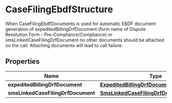 

# CaseFilingEbdfStructure

When CaseFilingEbdfDocuments is used for automatic EBDF document generation of expeditedBillingDrfDocument  (form name of Dispute Resolution Form - Pre-Compliance/Compliance)  or smsLinkedCaseFilingDrfDocument no other documents should be attached on the call. Attaching documents will lead to call failure.

## Properties

| Name | Type | Description | Notes |
|------------ | ------------- | ------------- | -------------|
|**expeditedBillingDrfDocument** | [**ExpeditedBillingDrfDocumentStructure**](ExpeditedBillingDrfDocumentStructure.md) |  |  [optional] |
|**smsLinkedCaseFilingDrfDocument** | [**SmsLinkedCaseFilingDrfDocumentStructure**](SmsLinkedCaseFilingDrfDocumentStructure.md) |  |  [optional] |



